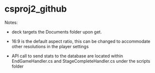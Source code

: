 # csproj2_github

Notes: 
  * deck targets the Documents folder upon get.
  * 16:9 is the default aspect ratio, this can be changed to accommodate other resolutions in the player settings
  
 * API call to send stats to the database are located within EndGameHandler.cs and StageCompleteHandler.cs under the scripts folder
